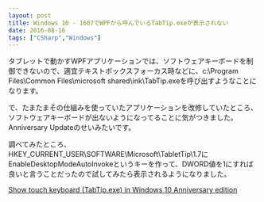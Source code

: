 ```yaml
---
layout: post
title: Windows 10 - 1607でWPFから呼んでいるTabTip.exeが表示されない
date: 2016-08-16
tags: ["CSharp","Windows"]
---
```


タブレットで動かすWPFアプリケーションでは、ソフトウェアキーボードを制御できないので、適宜テキストボックスフォーカス時などに、c:\Program Files\Common Files\microsoft shared\ink\TabTip.exeを呼び出すようなことになります。

で、たまたまその仕組みを使っていたアプリケーションを改修していたところ、ソフトウェアキーボードが出ないようになってることに気がつきました。Anniversary Updateのせいみたいです。

調べてみたところ、HKEY_CURRENT_USER\SOFTWARE\Microsoft\TabletTip\1.7にEnableDesktopModeAutoInvokeというキーを作って、DWORD値を1にすれば良いと言うことだったので試してみたら表示されるようになりました。

[Show touch keyboard (TabTip.exe) in Windows 10 Anniversary edition](http://stackoverflow.com/questions/38774139/show-touch-keyboard-tabtip-exe-in-windows-10-anniversary-edition)